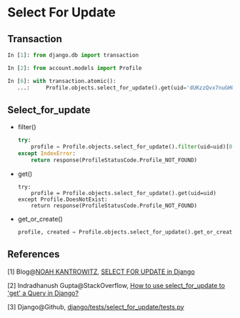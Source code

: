 # Select For Update

## Transaction

```python
In [1]: from django.db import transaction

In [2]: from account.models import Profile

In [6]: with transaction.atomic():
   ...:     Profile.objects.select_for_update().get(uid='dUKzzQvx7nuGHQszA8xdkC')
```

## Select_for_update

* filter()

  ```python
  try:
      profile = Profile.objects.select_for_update().filter(uid=uid)[0]
  except IndexError:
      return response(ProfileStatusCode.Profile_NOT_FOUND)
  ```

* get()

  ```
  try:
      profile = Profile.objects.select_for_update().get(uid=uid)
  except Profile.DoesNotExist:
      return response(ProfileStatusCode.Profile_NOT_FOUND)
  ```

* get_or_create()

  ```python
  profile, created = Profile.objects.select_for_update().get_or_create(uid=uid)
  ```

## References

[1] Blog@[NOAH KANTROWITZ](https://coderanger.net/), [SELECT FOR UPDATE in Django](https://coderanger.net/select-for-update/)

[2] Indradhanush Gupta@StackOverflow, [How to use select_for_update to 'get' a Query in Django?](http://stackoverflow.com/questions/17159471/how-to-use-select-for-update-to-get-a-query-in-django)

[3] Django@Github, [django/tests/select_for_update/tests.py](https://github.com/django/django/blob/master/tests/select_for_update/tests.py)

